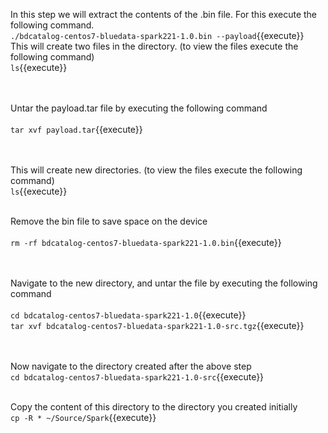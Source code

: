 In this step we will extract the contents of the .bin file.
For this execute the following command.<br>
`./bdcatalog-centos7-bluedata-spark221-1.0.bin --payload`{{execute}}
<br>
This will create two files in the directory. (to view the files execute the following command)<br>
`ls`{{execute}}

<br><br>Untar the payload.tar file by executing the following command<br>
<br>`tar xvf payload.tar`{{execute}}

<br><br>This will create new directories. (to view the files execute the following command)<br>
`ls`{{execute}}

<br> Remove the bin file to save space on the device<br>
<br>`rm -rf bdcatalog-centos7-bluedata-spark221-1.0.bin`{{execute}}

<br><br>Navigate to the new directory, and untar the file by executing the following command<br>
<br>`cd bdcatalog-centos7-bluedata-spark221-1.0`{{execute}}
<br>
`tar xvf bdcatalog-centos7-bluedata-spark221-1.0-src.tgz`{{execute}}

<br><br>Now navigate to the directory created after the above step<br>
`cd bdcatalog-centos7-bluedata-spark221-1.0-src`{{execute}}
<br><br>

Copy the content of this directory to the directory you created initially<br>
`cp -R * ~/Source/Spark`{{execute}}
